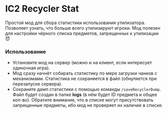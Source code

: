 # IC2 Recycler Stat
Простой мод для сбора статистики использования утилизатора. Позволяет узнать, что больше всего утилизируют игроки. 
Мод полезен для настройки чёрного списка предметов, запрещенных к утилизации :smiling_imp:

### Использование
* Установите мод на сервер (можно и на клиент, если интересует одиночная игра).
* Мод сразу начнёт собирать статистику по мере загрузки чанков с механизмами. 
Статистика не сохраняется в файл (обнуляется при перезапуске сервера).
* Сохраните дамп статистики с помощью команды `/saveRecyclerDump`. Файл будет создан в папке **logs** 
(в нём будет ID предмета и общее кол-во). Обратите внимание, что в списке могут присутствовать запрещенные предметы, 
ибо мод не проверяет их наличие в списке.
